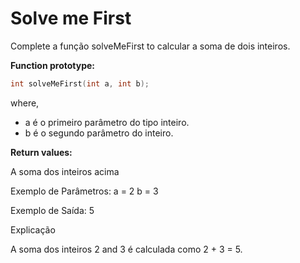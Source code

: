 Solve me First
====== 

Complete a função solveMeFirst to calcular a soma de dois inteiros. 

**Function prototype:**

```C
int solveMeFirst(int a, int b);
```

where,

* a é o primeiro parâmetro do tipo inteiro.
* b é o segundo parâmetro do inteiro.

**Return values:**

A soma dos inteiros acima 

Exemplo de Parâmetros: 
a = 2
b = 3


Exemplo de Saída:
5

Explicação

A soma dos inteiros 2 and 3 é calculada como 2 + 3 = 5.  
